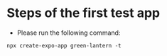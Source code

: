 # Steps of the first test app

- Please run the following command:

```
npx create-expo-app green-lantern -t
```